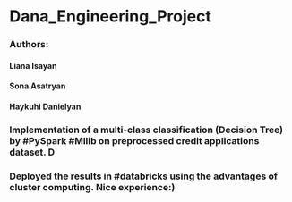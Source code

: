 # Dana_Engineering_Project

### Authors:
#### Liana Isayan
#### Sona Asatryan
#### Haykuhi Danielyan

###  Implementation of a multi-class classification (Decision Tree) by #PySpark #Mllib on preprocessed credit applications dataset. D
### Deployed the results in #databricks using the advantages of cluster computing. Nice experience:)
